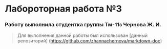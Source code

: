 # Лабороторная работа №3 #
### Работу выполнила студентка группы Тм-11з Чернова Ж. И. ###
>Для выполнения данной работы был использован [данный репозиторий] (https://github.com/zhannachernova/markdown-doc)

